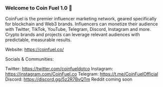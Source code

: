 ### Welcome to Coin Fuel 1.0 👋

CoinFuel is the premier influencer marketing network, geared specifically for blockchain and Web3 brands. 
Influencers can monetize their audience with Twitter, TikTok, YouTube, Telegram, Discord, Instagram and more. 
Crypto brands and projects can leverage relevant audiences with predictable, measurable results.

Website: https://coinfuel.co/

Socials & Communities:

Twitter: https://twitter.com/coinfueldotco
Instagram: https://instagram.com/CoinFuel.co
Telegram: https://t.me/CoinFuelOfficial
Discord: https://discord.gg/5z2R7BvQTm
Reddit coming soon
